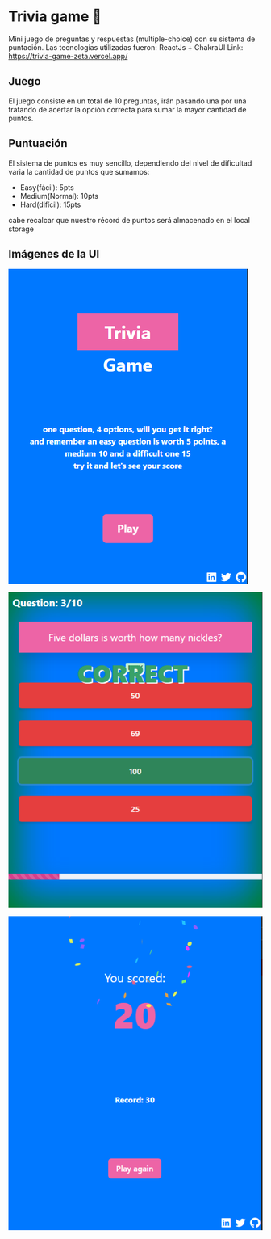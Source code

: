 # Trivia game 🧠

Mini juego de preguntas y respuestas (multiple-choice) con su sistema de puntación.
Las tecnologías utilizadas fueron: ReactJs + ChakraUI
Link: https://trivia-game-zeta.vercel.app/

## Juego

El juego consiste en un total de 10 preguntas, irán pasando una por una tratando de acertar la opción correcta para sumar la mayor cantidad de puntos.

## Puntuación

El sistema de puntos es muy sencillo, dependiendo del nivel de dificultad varia la cantidad de puntos que sumamos:

- Easy(fácil): 5pts
- Medium(Normal): 10pts
- Hard(difícil): 15pts

cabe recalcar que nuestro récord de puntos será almacenado en el local storage

## Imágenes de la UI

![Imagen pantalla inicio](./assets/startScreen.png)

![Imagen juego](./assets/gameScreen.png)

![Imagen pantalla final](./assets/endScreen.png)
